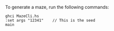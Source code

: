 To generate a maze, run the following commands:

```console 
ghci MazeCli.hs
:set args "12341"    // This is the seed
main
```

